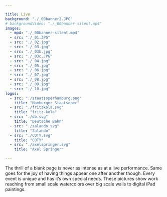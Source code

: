 ```yaml
---

title: Live
background: "./_00banner2.JPG"
# backgroundVideo: "./_00banner-silent.mp4"
images: 
  - mp4: "./_00banner-silent.mp4"
  - src: "./_01.JPG"
  - src: "./_02.jpg"
  - src: "./_03.jpg"
  - src: "./_03b.jpg"
  - src: "./_03c.JPG"
  - src: "./_04.jpg"
  - src: "./_05.jpg"
  - src: "./_06.jpg"
  - src: "./_07.jpg"
  - src: "./_08.jpg"
  - src: "./_09.jpg"
  - src: "./_10.jpg"
logos: 
  - src: "./staatsoperhamburg.png"
    title: "Hamburger Staatsoper"
  - src: "./fritzkola.svg"
    title: "fritz-kola"
  - src: "./db.svg"
    title: "Deutsche Bahn"
  - src: "./zalando.svg"
    title: "Zalando"
  - src: "./COTY.svg"
    title: "COTY"
  - src: "./axelspringer.svg"
    title: "Axel Springer"

---
```


The thrill of a blank page is never as intense as at a live performance. Same goes for the joy of having things appear one after another though.
Every event is unique and has it’s own special needs. These pictures show work reaching from small scale watercolors over big scale walls to digital iPad paintings.

